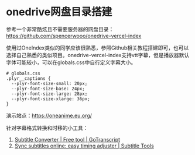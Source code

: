 # onedrive网盘目录搭建

参考一个非常酷炫且不需要服务器的网盘目录：https://github.com/spencerwooo/onedrive-vercel-index

使用过OneIndex类似的同学应该很熟悉，参照Github相关教程搭建即可，也可以选择自己熟悉的类似项目。onedrive-vercel-index支持vtt字幕，但是播放器默认字体可能较小，可以在globals.css中自行定义字幕大小。

```
# globals.css
.plyr__captions {
  --plyr-font-size-small: 20px;
  --plyr-font-size-base: 24px;
  --plyr-font-size-large: 28px;
  --plyr-font-size-xlarge: 36px;
}
```

演示站点：https://oneanime.eu.org/

针对字幕格式转换和时移的小工具：
1. [Subtitle Converter | Free tool | GoTranscript](https://gotranscript.com/subtitle-converter)
2. [Sync subtitles online: easy timing adjuster | Subtitle Tools](https://subtitletools.com/subtitle-sync-shifter)
